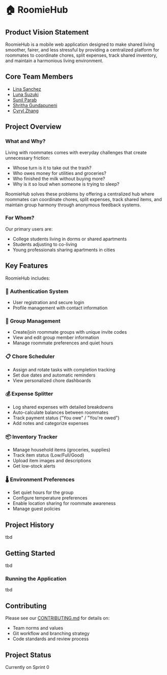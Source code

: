 # 🏠 RoomieHub

## Product Vision Statement
RoomieHub is a mobile web application designed to make shared living smoother, fairer, and less stressful by providing a centralized platform for roommates to coordinate chores, split expenses, track shared inventory, and maintain a harmonious living environment.

## Core Team Members

- [Lina Sanchez](https://github.com/linahsan)
- [Luna Suzuki](https://github.com/lunasuzuki)
- [Sunil Parab](https://github.com/SunilParab)
- [Shritha Gundapuneni](https://github.com/shrithag)
- [Cyryl Zhang](https://github.com/nstraightbeam)


## Project Overview

### What and Why?
Living with roommates comes with everyday challenges that create unnecessary friction:
- Whose turn is it to take out the trash?
- Who owes money for utilities and groceries?
- Who finished the milk without buying more?
- Why is it so loud when someone is trying to sleep?

RoomieHub solves these problems by offering a centralized hub where roommates can coordinate chores, split expenses, track shared items, and maintain group harmony through anonymous feedback systems.

### For Whom?
Our primary users are:
- College students living in dorms or shared apartments
- Students adjusting to co-living
- Young professionals sharing apartments in cities

## Key Features

RoomieHub includes:

### 🔐 **Authentication System**
- User registration and secure login
- Profile management with contact information

### 👥 **Group Management**
- Create/join roommate groups with unique invite codes
- View and edit group member information
- Manage roommate preferences and quiet hours

### 📋 **Chore Scheduler**
- Assign and rotate tasks with completion tracking
- Set due dates and automatic reminders
- View personalized chore dashboards

### 💰 **Expense Splitter**
- Log shared expenses with detailed breakdowns
- Auto-calculate balances between roommates
- Track payment status ("You owe" / "You're owed")
- Add notes and categorize expenses

### 📦 **Inventory Tracker**
- Manage household items (groceries, supplies)
- Track item status (Low/Full/Good)
- Upload item images and descriptions
- Get low-stock alerts

### 🌡️ **Environment Preferences**
- Set quiet hours for the group
- Configure temperature preferences
- Enable location sharing for roommate awareness
- Manage guest policies

## Project History

tbd


## Getting Started

tbd

### Running the Application

tbd

## Contributing

Please see our [CONTRIBUTING.md](CONTRIBUTING.md) for details on:
- Team norms and values
- Git workflow and branching strategy
- Code standards and review process


## Project Status

Currently on Sprint 0
